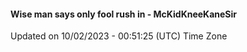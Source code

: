 #### Wise man says only fool rush in - McKidKneeKaneSir
Updated on 10/02/2023 - 00:51:25 (UTC) Time Zone
